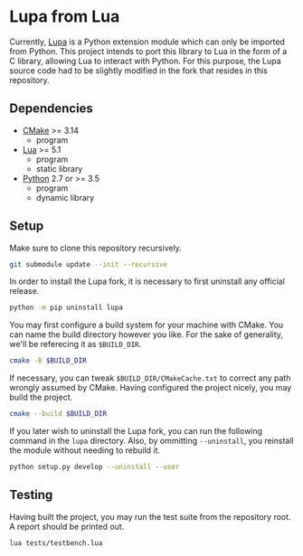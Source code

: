 # Lupa from Lua

Currently, [Lupa] is a Python extension module which can only be imported from Python. This project intends to port this library to Lua in the form of a C library, allowing Lua to interact with Python.
For this purpose, the Lupa source code had to be slightly modified in the fork that resides in this repository.

## Dependencies

* [CMake] >= 3.14
  * program
* [Lua] >= 5.1
  * program
  * static library
* [Python] 2.7 or >= 3.5
  * program
  * dynamic library

## Setup

Make sure to clone this repository recursively.

```sh
git submodule update --init --recursive
```

In order to install the Lupa fork, it is necessary to first uninstall any official release.

```sh
python -m pip uninstall lupa
```

You may first configure a build system for your machine with CMake. You can name the build directory however you like. For the sake of generality, we'll be referecing it as `$BUILD_DIR`.

```sh
cmake -B $BUILD_DIR
```

If necessary, you can tweak `$BUILD_DIR/CMakeCache.txt` to correct any path wrongly assumed by CMake. Having configured the project nicely, you may build the project.

```sh
cmake --build $BUILD_DIR
```

If you later wish to uninstall the Lupa fork, you can run the following command in the `lupa` directory.
Also, by ommitting `--uninstall`, you reinstall the module without needing to rebuild it.

```sh
python setup.py develop --uninstall --user
```

## Testing

Having built the project, you may run the test suite from the repository root. A report should be printed out.

```sh
lua tests/testbench.lua
```

[Lupa]: https://github.com/scoder/lupa
[CMake]: https://cmake.org/
[Lua]: https://www.lua.org/
[Python]: https://www.python.org/
